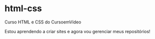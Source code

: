 # html-css
Curso HTML e CSS do CursoemVídeo 

Estou aprendendo a criar sites e agora vou gerenciar meus repositórios!